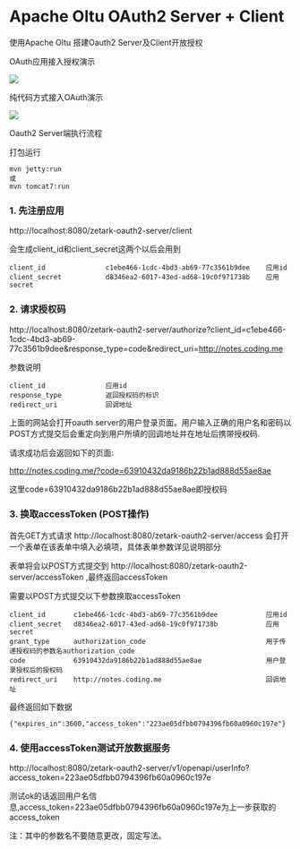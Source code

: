 # Apache Oltu OAuth2 Server + Client


使用Apache Oltu 搭建Oauth2 Server及Client开放授权

OAuth应用接入授权演示

![](oauth2.gif)

纯代码方式接入OAuth演示

![](oauth2-client.gif)


Oauth2 Server端执行流程

打包运行

```
mvn jetty:run
或
mvn tomcat7:run
```

### 1. 先注册应用

http://localhost:8080/zetark-oauth2-server/client

会生成client_id和client_secret这两个以后会用到

```
client_id               c1ebe466-1cdc-4bd3-ab69-77c3561b9dee    应用id
client_secret           d8346ea2-6017-43ed-ad68-19c0f971738b    应用secret
```

### 2. 请求授权码

http://localhost:8080/zetark-oauth2-server/authorize?client_id=c1ebe466-1cdc-4bd3-ab69-77c3561b9dee&response_type=code&redirect_uri=http://notes.coding.me

参数说明

```
client_id               应用id
response_type           返回授权码的标识
redirect_uri            回调地址
```

上面的网站会打开oauth server的用户登录页面。用户输入正确的用户名和密码以POST方式提交后会重定向到用户所填的回调地址并在地址后携带授权码.

请求成功后会返回如下的页面:

http://notes.coding.me/?code=63910432da9186b22b1ad888d55ae8ae

这里code=63910432da9186b22b1ad888d55ae8ae即授权码

### 3. 换取accessToken (POST操作)

首先GET方式请求 http://localhost:8080/zetark-oauth2-server/access 会打开一个表单在该表单中填入必填项，具体表单参数详见说明部分

表单将会以POST方式提交到 http://localhost:8080/zetark-oauth2-server/accessToken ,最终返回accessToken

需要以POST方式提交以下参数换取accessToken

```
client_id       c1ebe466-1cdc-4bd3-ab69-77c3561b9dee            应用id
client_secret   d8346ea2-6017-43ed-ad68-19c0f971738b            应用secret
grant_type      authorization_code                              用于传递授权码的参数名authorization_code
code            63910432da9186b22b1ad888d55ae8ae                用户登录授权后的授权码
redirect_uri    http://notes.coding.me                          回调地址
```

最终返回如下数据

```
{"expires_in":3600,"access_token":"223ae05dfbb0794396fb60a0960c197e"}
```

### 4. 使用accessToken测试开放数据服务

http://localhost:8080/zetark-oauth2-server/v1/openapi/userInfo?access_token=223ae05dfbb0794396fb60a0960c197e

测试ok的话返回用户名信息,access_token=223ae05dfbb0794396fb60a0960c197e为上一步获取的access_token

注：其中的参数名不要随意更改，固定写法。
